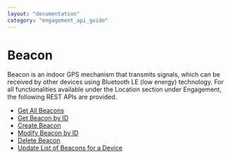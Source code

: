 ```yaml
---
layout: "documentation"
category: "engagement_api_guide"
---
```

                          


Beacon
======

Beacon is an indoor GPS mechanism that transmits signals, which can be received by other devices using Bluetooth LE (low energy) technology. For all functionalities available under the Location section under Engagement, the following REST APIs are provided.

*   [Get All Beacons](Get_All_Beacons.html)
*   [Get Beacon by ID](Get_beacon_by_ID.html)
*   [Create Beacon](Create_Beacon.html)
*   [Modify Beacon by ID](Modify_Beacon_By_Id.html)
*   [Delete Beacon](Delete_Beacon.html)
*   [Update List of Beacons for a Device](Update_List_of_Beacons_for_a_Device.html)
